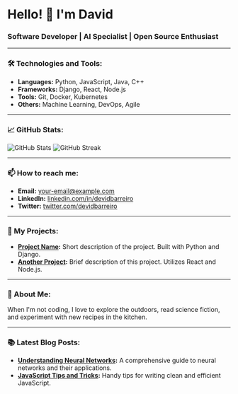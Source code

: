 # Hello! 👋 I'm David

### Software Developer | AI Specialist | Open Source Enthusiast

---

### 🛠️ Technologies and Tools:
- **Languages:** Python, JavaScript, Java, C++
- **Frameworks:** Django, React, Node.js
- **Tools:** Git, Docker, Kubernetes
- **Others:** Machine Learning, DevOps, Agile

---

### 📈 GitHub Stats:

<picture>
  <source
    srcset="https://github-readme-stats.vercel.app/api?username=devidbarreiro&show_icons=true&theme=dark"
    media="(prefers-color-scheme: dark)"
  />
  <source
    srcset="https://github-readme-stats.vercel.app/api?username=devidbarreiro&show_icons=true"
    media="(prefers-color-scheme: light), (prefers-color-scheme: no-preference)"
  />
  <img src="https://github-readme-stats.vercel.app/api?username=devidbarreiro&show_icons=true" alt="GitHub Stats" />
</picture>

<picture>
  <source
    srcset="https://github-readme-streak-stats.herokuapp.com?user=devidbarreiro&theme=dark&exclude_days=Sun%2CSat&excludeDaysLabel=00000000&dates=00000000"
    media="(prefers-color-scheme: dark)"
  />
  <source
    srcset="https://github-readme-streak-stats.herokuapp.com?user=devidbarreiro&exclude_days=Sun%2CSat&excludeDaysLabel=00000000&dates=00000000"
    media="(prefers-color-scheme: light), (prefers-color-scheme: no-preference)"
  />
  <img src="https://github-readme-streak-stats.herokuapp.com?user=devidbarreiro&exclude_days=Sun%2CSat&excludeDaysLabel=00000000&dates=00000000" alt="GitHub Streak" />
</picture>

---

### 📫 How to reach me:
- **Email:** [your-email@example.com](mailto:your-email@example.com)
- **LinkedIn:** [linkedin.com/in/devidbarreiro](https://linkedin.com/in/devidbarreiro)
- **Twitter:** [twitter.com/devidbarreiro](https://twitter.com/devidbarreiro)

---

### 🔧 My Projects:
- **[Project Name](https://github.com/devidbarreiro/project-name):** Short description of the project. Built with Python and Django.
- **[Another Project](https://github.com/devidbarreiro/another-project):** Brief description of this project. Utilizes React and Node.js.

---

### 🌱 About Me:
When I'm not coding, I love to explore the outdoors, read science fiction, and experiment with new recipes in the kitchen.

---

### 📚 Latest Blog Posts:
- **[Understanding Neural Networks](https://your-blog.com/neural-networks):** A comprehensive guide to neural networks and their applications.
- **[JavaScript Tips and Tricks](https://your-blog.com/js-tips):** Handy tips for writing clean and efficient JavaScript.
